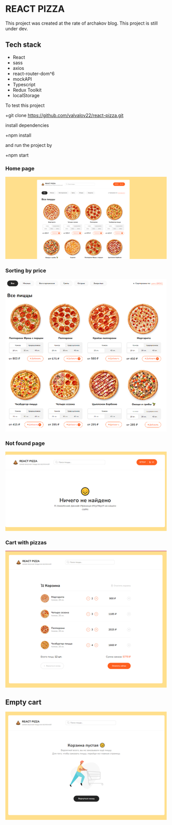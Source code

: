 # REACT PIZZA

This project was created at the rate of archakov blog. This project is still under dev.

## Tech stack

+ React
+ sass
+ axios
+ react-router-dom^6
+ mockAPI
+ Typescript
+ Redux Toolkit
+ localStorage

To test this project

+git clone https://github.com/valvalov22/react-pizza.git

install dependencies

+npm install 

and run the project by

+npm start

### Home page

![homepage](https://github.com/valvalov22/react-pizza/blob/main/home.png "homepage")

### Sorting by price

![sort](https://github.com/valvalov22/react-pizza/blob/main/sort.png "sort")

### Not found page

![notFound](https://github.com/valvalov22/react-pizza/blob/main/notfound.png "notFound")

### Cart with pizzas

![fullCart](https://github.com/valvalov22/react-pizza/blob/main/fullCart.png "fullCart")

## Empty cart

![emptyCart](https://github.com/valvalov22/react-pizza/blob/main/EmptyCart.png "emptyCart")

